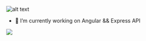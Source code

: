 <!-- ### <h1> Nilesh Mandal </h1> -->
![alt text](https://github.com/nilemandal/nilemandal/blob/main/nilemandal.png?raw=true)


- 🔭 I’m currently working on Angular && Express API

![](https://komarev.com/ghpvc/?username=nilemandal22&color=orange&label=PROFILE+VIEWS)



<!--
**nilemandal22/nilemandal22** is a ✨ _special_ ✨ repository because its `README.md` (this file) appears on your GitHub profile.

Here are some ideas to get you started:

- 🔭 I’m currently working on ...
- 🌱 I’m currently learning ...
- 👯 I’m looking to collaborate on ...
- 🤔 I’m looking for help with ...
- 💬 Ask me about ...
- 📫 How to reach me: ...
- 😄 Pronouns: ...
- ⚡ Fun fact: ...
-->
